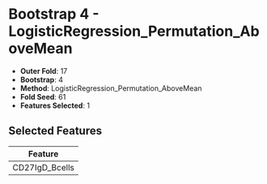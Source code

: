 # Bootstrap 4 - LogisticRegression_Permutation_AboveMean

- **Outer Fold**: 17
- **Bootstrap**: 4
- **Method**: LogisticRegression_Permutation_AboveMean
- **Fold Seed**: 61
- **Features Selected**: 1

## Selected Features

| Feature |
|---------|
| CD27IgD_Bcells |
